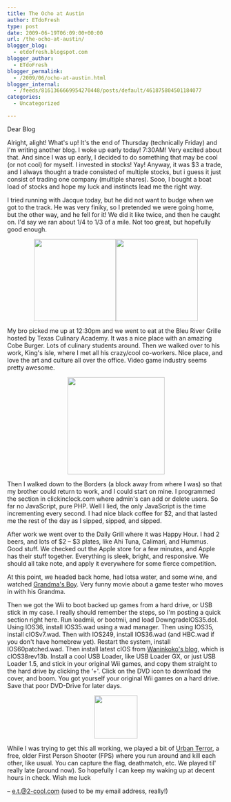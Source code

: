 ```yaml
---
title: The Ocho at Austin
author: ETdoFresh
type: post
date: 2009-06-19T06:09:00+00:00
url: /the-ocho-at-austin/
blogger_blog:
  - etdofresh.blogspot.com
blogger_author:
  - ETdoFresh
blogger_permalink:
  - /2009/06/ocho-at-austin.html
blogger_internal:
  - /feeds/8161366669954270448/posts/default/461875804501184077
categories:
  - Uncategorized

---
```

Dear Blog

Alright, alight! What's up! It's the end of Thursday (technically Friday) and I'm writing another blog. I woke up early today! 7:30AM! Very excited about that. And since I was up early, I decided to do something that may be cool (or not cool) for myself. I invested in stocks! Yay! Anyway, it was $3 a trade, and I always thought a trade consisted of multiple stocks, but i guess it just consist of trading one company (multiple shares). Sooo, I bought a boat load of stocks and hope my luck and instincts lead me the right way.

I tried running with Jacque today, but he did not want to budge when we got to the track. He was very finiky, so I pretended we were going home, but the other way, and he fell for it! We did it like twice, and then he caught on. I'd say we ran about 1/4 to 1/3 of a mile. Not too great, but hopefully good enough.

<p align="center">
  <a href="http://lh3.ggpht.com/_yEPuIWl8ybE/SjstTiSN-7I/AAAAAAAAAKQ/qAHgDIVXVVw/s1600/S6301615.JPG"><img src="http://lh3.ggpht.com/_yEPuIWl8ybE/SjstTiSN-7I/AAAAAAAAAKQ/qAHgDIVXVVw/s288/S6301615.JPG" width="190" /></a><a href="http://lh3.ggpht.com/_yEPuIWl8ybE/SjstTNV_VPI/AAAAAAAAAKI/k2R0tWpi5aU/s1600/S6301614.JPG"><img src="http://lh3.ggpht.com/_yEPuIWl8ybE/SjstTNV_VPI/AAAAAAAAAKI/k2R0tWpi5aU/s288/S6301614.JPG" width="190" /></a>
</p>

My bro picked me up at 12:30pm and we went to eat at the Bleu River Grille hosted by Texas Culinary Academy. It was a nice place with an amazing Cobe Burger. Lots of culinary students around. Then we walked over to his work, King's isle, where I met all his crazy/cool co-workers. Nice place, and love the art and culture all over the office. Video game industry seems pretty awesome.

<p align="center">
  <a href="http://lh6.ggpht.com/_yEPuIWl8ybE/SjstTwQrLxI/AAAAAAAAAKY/EYyWbVSTVz8/s1600/S6301616.JPG"><img src="http://lh6.ggpht.com/_yEPuIWl8ybE/SjstTwQrLxI/AAAAAAAAAKY/EYyWbVSTVz8/s288/S6301616.JPG" width="225" /></a>
</p>

Then I walked down to the Borders (a block away from where I was) so that my brother could return to work, and I could start on mine. I programmed the section in clickinclock.com where admin's can add or delete users. So far no JavaScript, pure PHP. Well I lied, the only JavaScript is the time incrementing every second. I had nice black coffee for $2, and that lasted me the rest of the day as I sipped, sipped, and sipped.

After work we went over to the Daily Grill where it was Happy Hour. I had 2 beers, and lots of $2 – $3 plates, like Ahi Tuna, Calimari, and Hummus. Good stuff. We checked out the Apple store for a few minutes, and Apple has their stuff together. Everything is sleek, bright, and responsive. We should all take note, and apply it everywhere for some fierce competition.

At this point, we headed back home, had lotsa water, and some wine, and watched [Grandma's Boy][1]. Very funny movie about a game tester who moves in with his Grandma.

Then we got the Wii to boot backed up games from a hard drive, or USB stick in my case. I really should remember the steps, so I'm posting a quick section right here. Run loadmii, or bootmii, and load DowngradeIOS35.dol. Using IOS36, install IOS35.wad using a wad manager. Then using IOS35, install cIOSv7.wad. Then with IOS249, install IOS36.wad (and HBC.wad if you don't have homebrew yet). Restart the system, install IOS60patched.wad. Then install latest cIOS from [Waninkoko's blog][2], which is cIOS38rev13b. Install a cool USB Loader, like USB Loader GX, or just USB Loader 1.5, and stick in your original Wii games, and copy them straight to the hard drive by clicking the &#8216;+'. Click on the DVD icon to download the cover, and boom. You got yourself your original Wii games on a hard drive. Save that poor DVD-Drive for later days.

<p align="center">
  <a href="http://www.urbanterror.net/e107_images/newspost_images/iourbanterrorlogo1.png"><img src="http://www.urbanterror.net/e107_images/newspost_images/iourbanterrorlogo1.png" width="100" /></a>
</p>

While I was trying to get this all working, we played a bit of [Urban Terror][3], a free, older First Person Shooter (FPS) where you run around and kill each other, like usual. You can capture the flag, deathmatch, etc. We played til' really late (around now). So hopefully I can keep my waking up at decent hours in check. Wish me luck

– e.t.@2-cool.com (used to be my email address, really!)

 [1]: http://www.imdb.com/title/tt0456554/
 [2]: http://www.teknoconsolas.es/blogs/waninkoko
 [3]: http://www.urbanterror.net/